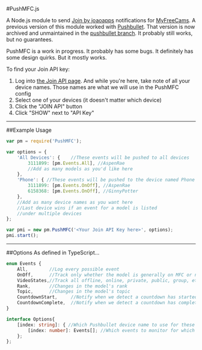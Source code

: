 #PushMFC.js

A Node.js module to send [Join by joaoapps](http://joaoapps.com/join/) notifications for [MyFreeCams](http://www.myfreecams.com).  A previous version of
this module worked with [Pushbullet](http://www.pushbullet.com).  That version is now archived and unmaintained in the [pushbullet branch](https://github.com/ZombieAlex/PushMFC/tree/pushbullet).
It probably still works, but no guarantees.

PushMFC is a work in progress.  It probably has some bugs.  It definitely has some design quirks.  But it mostly works.

To find your Join API key:

1. Log into [the Join API page](https://joinjoaomgcd.appspot.com/). And while you're here, take note of all your device names. Those names are what we will use in the PushMFC config
2. Select one of your devices (it doesn't matter which device)
3. Click the "JOIN API" button
4. Click "SHOW" next to "API Key"

------------

##Example Usage

```javascript
var pm = require('PushMFC');

var options = {
    'All Devices': {    //These events will be pushed to all devices
        3111899: [pm.Events.All], //AspenRae
        //Add as many models as you'd like here
    },
    'Phone': { //These events will be pushed to the device named Phone
        3111899: [pm.Events.OnOff], //AspenRae
        6158368: [pm.Events.OnOff], //GinnyPotter
    },
    //Add as many device names as you want here
    //Last device wins if an event for a model is listed
    //under multiple devices
};

var pmi = new pm.PushMFC('<Your Join API Key here>', options);
pmi.start();
```

------------

##Options
As defined in TypeScript...

```typescript
enum Events {
    All,        //Log every possible event
    OnOff,      //Track only whether the model is generally on MFC or not (leaving off public/private/group details)
    VideoStates,//Track all offline, online, private, public, group, etc states for the model
    Rank,       //Changes in the model's rank
    Topic,      //Changes in the model's topic
    CountdownStart,     //Notify when we detect a countdown has started
    CountdownComplete,  //Notify when we detect a countdown has complete
}

interface Options{
    [index: string]: { //Which Pushbullet device name to use for these options
        [index: number]: Events[]; //Which events to monitor for which models
    };
};
```

